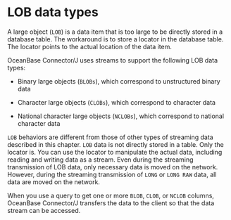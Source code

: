 LOB data types 
===================================

A large object (`LOB`) is a data item that is too large to be directly stored in a database table. The workaround is to store a locator in the database table. The locator points to the actual location of the data item. 

OceanBase Connector/J uses streams to support the following LOB data types:

* Binary large objects (`BLOBs`), which correspond to unstructured binary data

  

* Character large objects (`CLOBs`), which correspond to character data

  

* National character large objects (`NCLOBs`), which correspond to national character data

  




`LOB` behaviors are different from those of other types of streaming data described in this chapter. `LOB` data is not directly stored in a table. Only the locator is. You can use the locator to manipulate the actual data, including reading and writing data as a stream. Even during the streaming transmission of LOB data, only necessary data is moved on the network. However, during the streaming transmission of `LONG` or `LONG RAW` data, all data are moved on the network. 

When you use a query to get one or more `BLOB`, `CLOB`, or `NCLOB` columns, OceanBase Connector/J transfers the data to the client so that the data stream can be accessed.
